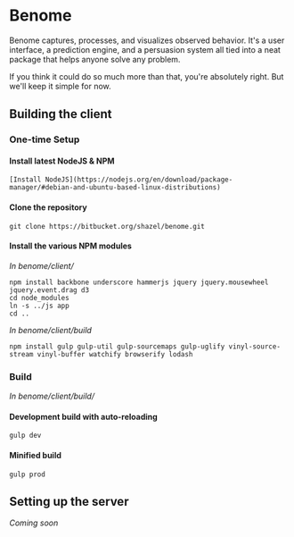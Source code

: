 # Benome

Benome captures, processes, and visualizes observed behavior. It's a user interface, a prediction engine, and a persuasion system all tied into a neat package that helps anyone solve any problem.

If you think it could do so much more than that, you're absolutely right. But we'll keep it simple for now.

## Building the client

### One-time Setup 

#### Install latest NodeJS & NPM
	[Install NodeJS](https://nodejs.org/en/download/package-manager/#debian-and-ubuntu-based-linux-distributions)

#### Clone the repository
	git clone https://bitbucket.org/shazel/benome.git

#### Install the various NPM modules

*In benome/client/*

	npm install backbone underscore hammerjs jquery jquery.mousewheel jquery.event.drag d3
	cd node_modules
	ln -s ../js app
	cd ..

*In benome/client/build*

	npm install gulp gulp-util gulp-sourcemaps gulp-uglify vinyl-source-stream vinyl-buffer watchify browserify lodash

### Build
*In benome/client/build/*

#### Development build with auto-reloading
	gulp dev

#### Minified build
	gulp prod

## Setting up the server

*Coming soon*
